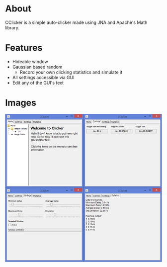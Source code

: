 # About

CClicker is a simple auto-clicker made using JNA and Apache's Math library.

# Features

* Hideable window
* Gaussian based random
  * Record your own clicking statistics and simulate it
* All settings accessible via GUI
* Edit any of the GUI's text

# Images

![Imgur](shot.png)
